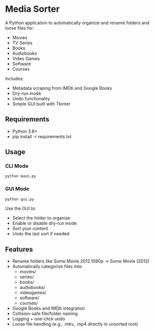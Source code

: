 # Media Sorter

A Python application to automatically organize and rename folders and loose files for:
- Movies
- TV Series
- Books
- Audiobooks
- Video Games
- Software
- Courses

Includes:
- Metadata scraping from IMDb and Google Books
- Dry-run mode
- Undo functionality
- Simple GUI built with Tkinter


## Requirements

- Python 3.8+
- pip install -r requirements.txt


## Usage

### CLI Mode

```bash
python main.py
```

### GUI Mode

```bash
python gui.py
```
Use the GUI to:
- Select the folder to organize
- Enable or disable dry-run mode
- Sort your content
- Undo the last sort if needed

## Features
- Rename folders like Some.Movie.2012.1080p → Some Movie (2012)
- Automatically categorize files into:
    - movies/
    - series/
    - books/
    - audiobooks/
    - videogames/
    - software/
    - courses/
- Google Books and IMDb integration
- Collision-safe file/folder naming
- Logging + one-click undo
- Loose file handling (e.g., .mkv, .mp4 directly in unsorted root)